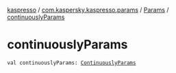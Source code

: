[kaspresso](../../index.md) / [com.kaspersky.kaspresso.params](../index.md) / [Params](index.md) / [continuouslyParams](./continuously-params.md)

# continuouslyParams

`val continuouslyParams: `[`ContinuouslyParams`](../-continuously-params/index.md)